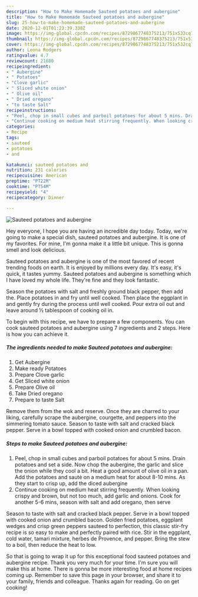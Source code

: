 ```yaml
---
description: "How to Make Homemade Sauteed potatoes and aubergine"
title: "How to Make Homemade Sauteed potatoes and aubergine"
slug: 25-how-to-make-homemade-sauteed-potatoes-and-aubergine
date: 2020-12-01T01:23:39.338Z
image: https://img-global.cpcdn.com/recipes/8729867748375213/751x532cq70/sauteed-potatoes-and-aubergine-recipe-main-photo.jpg
thumbnail: https://img-global.cpcdn.com/recipes/8729867748375213/751x532cq70/sauteed-potatoes-and-aubergine-recipe-main-photo.jpg
cover: https://img-global.cpcdn.com/recipes/8729867748375213/751x532cq70/sauteed-potatoes-and-aubergine-recipe-main-photo.jpg
author: Leona Rodgers
ratingvalue: 4.7
reviewcount: 21680
recipeingredient:
- " Aubergine"
- " Potatoes"
- "Clove garlic"
- " Sliced white onion"
- " Olive oil"
- " Dried oregano"
- "to taste Salt"
recipeinstructions:
- "Peel, chop in small cubes and parboil potatoes for about 5 mins. Drain potatoes and set a side. Now chop the aubergine, the garlic and slice the onion while they cool a bit. Heat a good amount of olive oil in a pan. Add the potatoes and sautè on a medium heat for about 8-10 mins. As they start to crisp up, add the diced aubergine"
- "Continue cooking on medium heat stirring frequently. When looking crispy and brown, but not too much, add garlic and onions. Cook for another 5-6 mins, season with salt and add oregano, then serve"
categories:
- Recipe
tags:
- sauteed
- potatoes
- and

katakunci: sauteed potatoes and 
nutrition: 231 calories
recipecuisine: American
preptime: "PT22M"
cooktime: "PT54M"
recipeyield: "4"
recipecategory: Dinner

---
```



![Sauteed potatoes and aubergine](https://img-global.cpcdn.com/recipes/8729867748375213/751x532cq70/sauteed-potatoes-and-aubergine-recipe-main-photo.jpg)

Hey everyone, I hope you are having an incredible day today. Today, we're going to make a special dish, sauteed potatoes and aubergine. It is one of my favorites. For mine, I'm gonna make it a little bit unique. This is gonna smell and look delicious.

Sauteed potatoes and aubergine is one of the most favored of recent trending foods on earth. It is enjoyed by millions every day. It's easy, it's quick, it tastes yummy. Sauteed potatoes and aubergine is something which I have loved my whole life. They're fine and they look fantastic.

Season the potatoes with salt and freshly ground black pepper, then add the. Place potatoes in and fry until well cooked. Then place the eggplant in and gently fry during the process until well cooked. Pour extra oil out and leave around ½ tablespoon of cooking oil in.


To begin with this recipe, we have to prepare a few components. You can cook sauteed potatoes and aubergine using 7 ingredients and 2 steps. Here is how you can achieve it.

<!--inarticleads1-->

##### The ingredients needed to make Sauteed potatoes and aubergine:

1. Get  Aubergine
1. Make ready  Potatoes
1. Prepare Clove garlic
1. Get  Sliced white onion
1. Prepare  Olive oil
1. Take  Dried oregano
1. Prepare to taste Salt


Remove them from the wok and reserve. Once they are charred to your liking, carefully scrape the aubergine, courgette, and peppers into the simmering tomato sauce. Season to taste with salt and cracked black pepper. Serve in a bowl topped with cooked onion and crumbled bacon. 

<!--inarticleads2-->

##### Steps to make Sauteed potatoes and aubergine:

1. Peel, chop in small cubes and parboil potatoes for about 5 mins. Drain potatoes and set a side. Now chop the aubergine, the garlic and slice the onion while they cool a bit. Heat a good amount of olive oil in a pan. Add the potatoes and sautè on a medium heat for about 8-10 mins. As they start to crisp up, add the diced aubergine
1. Continue cooking on medium heat stirring frequently. When looking crispy and brown, but not too much, add garlic and onions. Cook for another 5-6 mins, season with salt and add oregano, then serve


Season to taste with salt and cracked black pepper. Serve in a bowl topped with cooked onion and crumbled bacon. Golden fried potatoes, eggplant wedges and crisp green peppers sauteed to perfection, this classic stir-fry recipe is so easy to make and perfectly paired with rice. Stir in the eggplant, cold water, tamari mixture, herbes de Provence, and pepper. Bring the stew to a boil, then reduce the heat to low. 

So that is going to wrap it up for this exceptional food sauteed potatoes and aubergine recipe. Thank you very much for your time. I'm sure you will make this at home. There is gonna be more interesting food at home recipes coming up. Remember to save this page in your browser, and share it to your family, friends and colleague. Thanks again for reading. Go on get cooking!
